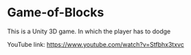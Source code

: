 # Game-of-Blocks
This is a Unity 3D game. In which the player has to dodge 

YouTube link: https://www.youtube.com/watch?v=Stfbhx3txvc

